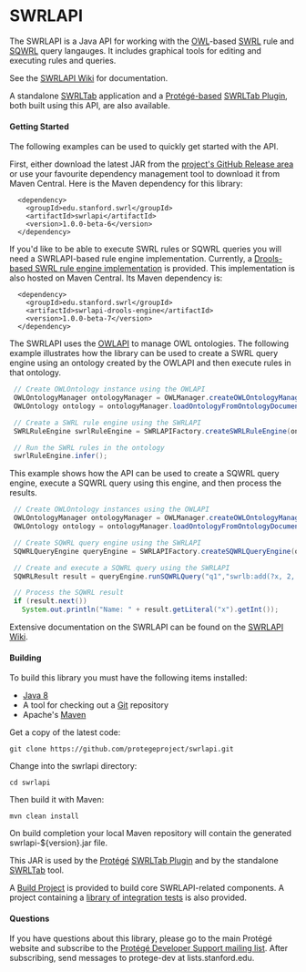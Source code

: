 SWRLAPI
=======

The SWRLAPI is a Java API for working with the [OWL](http://en.wikipedia.org/wiki/Web_Ontology_Language)-based [SWRL](http://www.w3.org/Submission/SWRL/) rule and [SQWRL](https://github.com/protegeproject/swrlapi/wiki/SQWRL) query langauges. 
It includes graphical tools for editing and executing rules and queries.

See the [SWRLAPI Wiki](https://github.com/protegeproject/swrlapi/wiki) for documentation.

A standalone [SWRLTab](https://github.com/protegeproject/swrltab) application and a [Protégé-based](http://protege.stanford.edu/) 
[SWRLTab Plugin](https://github.com/protegeproject/swrltab-plugin), both built using this API, are also available. 

#### Getting Started

The following examples can be used to quickly get started with the API.

First, either download the latest JAR from the [project's GitHub Release area](https://github.com/protegeproject/swrlapi/releases) or use your favourite dependency management tool to download it from Maven Central. Here is the Maven dependency for this library:

```
  <dependency>
    <groupId>edu.stanford.swrl</groupId>
    <artifactId>swrlapi</artifactId>
    <version>1.0.0-beta-6</version>
  </dependency>
```

If you'd like to be able to execute SWRL rules or SQWRL queries you will need a SWRLAPI-based rule engine implementation. Currently, a [Drools-based SWRL rule engine implementation](https://github.com/protegeproject/swrlapi-drools-engine) is provided. This implementation is also hosted on Maven Central. Its Maven dependency is:

```
  <dependency>
    <groupId>edu.stanford.swrl</groupId>
    <artifactId>swrlapi-drools-engine</artifactId>
    <version>1.0.0-beta-7</version>
  </dependency>
```

The SWRLAPI uses the [OWLAPI](https://github.com/owlcs/owlapi) to manage OWL ontologies.
The following example illustrates how the library can be used to create a SWRL query engine using an ontology 
created by the OWLAPI and then execute rules in that ontology.

```java
 // Create OWLOntology instance using the OWLAPI
 OWLOntologyManager ontologyManager = OWLManager.createOWLOntologyManager();
 OWLOntology ontology = ontologyManager.loadOntologyFromOntologyDocument(new File("/ont/Ont1.owl"));

 // Create a SWRL rule engine using the SWRLAPI
 SWRLRuleEngine swrlRuleEngine = SWRLAPIFactory.createSWRLRuleEngine(ontology);

 // Run the SWRL rules in the ontology
 swrlRuleEngine.infer();
```

This example shows how the API can be used to create a SQWRL query engine, execute a SQWRL query using
this engine, and then process the results.

```java
 // Create OWLOntology instances using the OWLAPI
 OWLOntologyManager ontologyManager = OWLManager.createOWLOntologyManager();
 OWLOntology ontology = ontologyManager.loadOntologyFromOntologyDocument(new File("/ont/Ont1.owl"));

 // Create SQWRL query engine using the SWRLAPI
 SQWRLQueryEngine queryEngine = SWRLAPIFactory.createSQWRLQueryEngine(ontology);

 // Create and execute a SQWRL query using the SWRLAPI
 SQWRLResult result = queryEngine.runSQWRLQuery("q1","swrlb:add(?x, 2, 2) -> sqwrl:select(?x)");

 // Process the SQWRL result
 if (result.next()) 
   System.out.println("Name: " + result.getLiteral("x").getInt());
```

Extensive documentation on the SWRLAPI can be found on the [SWRLAPI Wiki](https://github.com/protegeproject/swrlapi/wiki).

#### Building

To build this library you must have the following items installed:

+ [Java 8](http://www.oracle.com/technetwork/java/javase/downloads/index.html)
+ A tool for checking out a [Git](http://git-scm.com/) repository
+ Apache's [Maven](http://maven.apache.org/index.html)

Get a copy of the latest code:

    git clone https://github.com/protegeproject/swrlapi.git 

Change into the swrlapi directory:

    cd swrlapi

Then build it with Maven:

    mvn clean install

On build completion your local Maven repository will contain the generated swrlapi-${version}.jar file.

This JAR is used by the [Protégé](http://protege.stanford.edu/) [SWRLTab Plugin](https://github.com/protegeproject/swrltab-plugin)
and by the standalone [SWRLTab](https://github.com/protegeproject/swrltab) tool.

A [Build Project](https://github.com/protegeproject/swrltab-project) is provided to build core SWRLAPI-related components.
A project containing a [library of integration tests](https://github.com/protegeproject/swrlapi-integration-tests) is also provided.

#### Questions

If you have questions about this library, please go to the main
Protégé website and subscribe to the [Protégé Developer Support
mailing list](http://protege.stanford.edu/support.php#mailingListSupport).
After subscribing, send messages to protege-dev at lists.stanford.edu.
